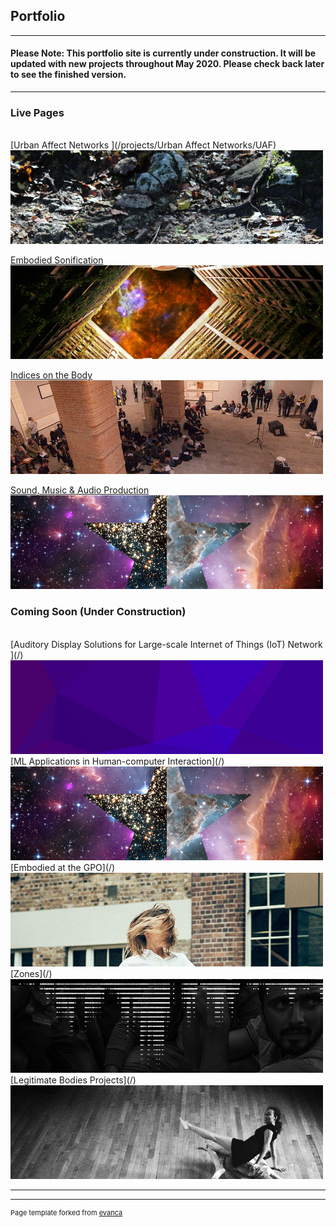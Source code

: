 ## Portfolio
---
#### Please Note: This portfolio site is currently under construction. It will be updated with new projects throughout May 2020. Please check back later to see the finished version.
---
<!-- //Use some ahref tags to make the images link across to the pages also -->
### Live Pages
<br />
[Urban Affect Networks ](/projects/Urban Affect Networks/UAF)
<img src="images/tabs/UAFtab.png?raw=true"/>

[Embodied Sonification](/projects/embodied_sonification/embodied_sonification)
<img src="images/tabs/HCtab.png?raw=true"/>

[Indices on the Body](/projects/indices/indices_audio)
<img src="images/tabs/JLNtab.png?raw=true"/>

[Sound, Music & Audio Production](/projects/Music/music)
<img src="images/tabs/STRtab.png?raw=true"/>

### Coming Soon (Under Construction)
<br />
[Auditory Display Solutions for Large-scale Internet of Things (IoT) Network ](/)
<img src="images/tabs/ADIOTtab.png?raw=true"/>
[ML Applications in Human-computer Interaction](/)
<img src="images/tabs/STRtab.png?raw=true"/>
[Embodied at the GPO](/)
<img src="images/tabs/GPOtab.png?raw=true"/>
[Zones](/)
<img src="images/tabs/ZNStab.jpg?raw=true"/>
[Legitimate Bodies Projects](/)
<img src="images/tabs/LBtab.jpg?raw=true"/>


<!-- Below are the properly linked tabs. Make these available and delete others when portfolio is complete -->
<!--

[Auditory Display Solutions for Large-scale Internet of Things (IoT) Network ](/projects/ad_iot/ad_iot)
<img src="images/tabs/ADIOTtab.png?raw=true"/>

[Urban Affect Networks ](/projects/Urban Affect Networks/UAF)
<img src="images/tabs/UAFtab.png?raw=true"/>

[Embodied Sonification](/projects/embodied_sonification/embodied_sonification)
<img src="images/tabs/HCtab.png?raw=true"/>

[Indices on the Body](/projects/indices/indices_audio)
<img src="images/tabs/JLNtab.png?raw=true"/>

[Zones](/projects/embodied_sonification/embodied_sonification)
<img src="images/tabs/ZNStab.jpg?raw=true"/>

[Sound, Music & Audio Production](/projects/Music/music)
<img src="images/tabs/STRtab.png?raw=true"/>

[Embodied at the GPO](/projects/embodied_sonification/embodied_sonification)
<img src="images/tabs/GPOtab.png?raw=true"/>


[Legitimate Bodies Projects](/projects/Music/music)
<img src="images/tabs/LBtab.jpg?raw=true"/>

[ML Applications in Human-computer Interaction](/projects/Music/music)
<img src="images/tabs/STRtab.png?raw=true"/>
-->

---

---
<p style="font-size:11px">Page template forked from <a href="https://github.com/evanca/quick-portfolio">evanca</a></p>
<!-- Remove above link if you don't want to attibute -->
